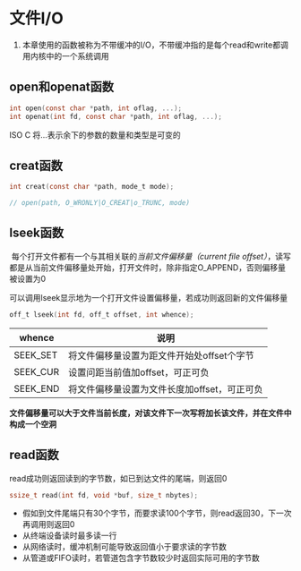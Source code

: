 # 文件I/O

1. 本章使用的函数被称为不带缓冲的I/O，不带缓冲指的是每个read和write都调用内核中的一个系统调用

## open和openat函数

```c
int open(const char *path, int oflag, ...);
int openat(int fd, const char *path, int oflag, ...);
```

ISO C 将...表示余下的参数的数量和类型是可变的



## creat函数

```c
int creat(const char *path, mode_t mode);

// open(path, O_WRONLY|O_CREAT|o_TRUNC, mode)
```



## lseek函数

​	每个打开文件都有一个与其相关联的*当前文件偏移量（current file offset）*，读写都是从当前文件偏移量处开始，打开文件时，除非指定O_APPEND，否则偏移量被设置为0

​	可以调用lseek显示地为一个打开文件设置偏移量，若成功则返回新的文件偏移量

```c
off_t lseek(int fd, off_t offset, int whence);
```

| whence   | 说明                                         |
| -------- | -------------------------------------------- |
| SEEK_SET | 将文件偏移量设置为距文件开始处offset个字节   |
| SEEK_CUR | 设置问距当前值加offset，可正可负             |
| SEEK_END | 将文件偏移量设置为文件长度加offset，可正可负 |

**文件偏移量可以大于文件当前长度，对该文件下一次写将加长该文件，并在文件中构成一个空洞**



## read函数

read成功则返回读到的字节数，如已到达文件的尾端，则返回0

```c
ssize_t read(int fd, void *buf, size_t nbytes);
```

* 假如到文件尾端只有30个字节，而要求读100个字节，则read返回30，下一次再调用则返回0
* 从终端设备读时最多读一行
* 从网络读时，缓冲机制可能导致返回值小于要求读的字节数
* 从管道或FIFO读时，若管道包含字节数较少时返回实际可用的字节数


